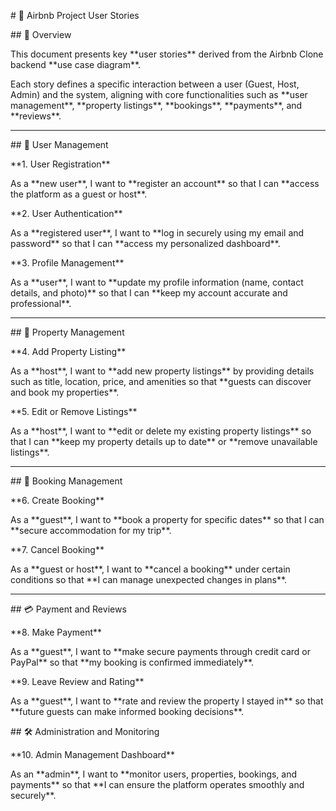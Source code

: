 \# 🧾 Airbnb Project User Stories



\## 📘 Overview

This document presents key \*\*user stories\*\* derived from the Airbnb Clone backend \*\*use case diagram\*\*.  

Each story defines a specific interaction between a user (Guest, Host, Admin) and the system, aligning with core functionalities such as \*\*user management\*\*, \*\*property listings\*\*, \*\*bookings\*\*, \*\*payments\*\*, and \*\*reviews\*\*.



---



\## 👤 User Management



\*\*1. User Registration\*\*  

As a \*\*new user\*\*, I want to \*\*register an account\*\* so that I can \*\*access the platform as a guest or host\*\*.



\*\*2. User Authentication\*\*  

As a \*\*registered user\*\*, I want to \*\*log in securely using my email and password\*\* so that I can \*\*access my personalized dashboard\*\*.



\*\*3. Profile Management\*\*  

As a \*\*user\*\*, I want to \*\*update my profile information (name, contact details, and photo)\*\* so that I can \*\*keep my account accurate and professional\*\*.



---



\## 🏡 Property Management



\*\*4. Add Property Listing\*\*  

As a \*\*host\*\*, I want to \*\*add new property listings\*\* by providing details such as title, location, price, and amenities so that \*\*guests can discover and book my properties\*\*.



\*\*5. Edit or Remove Listings\*\*  

As a \*\*host\*\*, I want to \*\*edit or delete my existing property listings\*\* so that I can \*\*keep my property details up to date\*\* or \*\*remove unavailable listings\*\*.



---



\## 📅 Booking Management



\*\*6. Create Booking\*\*  

As a \*\*guest\*\*, I want to \*\*book a property for specific dates\*\* so that I can \*\*secure accommodation for my trip\*\*.



\*\*7. Cancel Booking\*\*  

As a \*\*guest or host\*\*, I want to \*\*cancel a booking\*\* under certain conditions so that \*\*I can manage unexpected changes in plans\*\*.



---



\## 💳 Payment and Reviews



\*\*8. Make Payment\*\*  

As a \*\*guest\*\*, I want to \*\*make secure payments through credit card or PayPal\*\* so that \*\*my booking is confirmed immediately\*\*.



\*\*9. Leave Review and Rating\*\*  

As a \*\*guest\*\*, I want to \*\*rate and review the property I stayed in\*\* so that \*\*future guests can make informed booking decisions\*\*.



\## 🛠️ Administration and Monitoring



\*\*10. Admin Management Dashboard\*\*  

As an \*\*admin\*\*, I want to \*\*monitor users, properties, bookings, and payments\*\* so that \*\*I can ensure the platform operates smoothly and securely\*\*.



